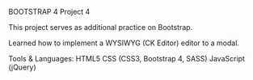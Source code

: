 BOOTSTRAP 4 Project 4

This project serves as additional practice on Bootstrap. 

Learned how to implement a WYSIWYG (CK Editor) editor to a modal. 

Tools & Languages:
HTML5
CSS (CSS3, Bootstrap 4, SASS)
JavaScript (jQuery)